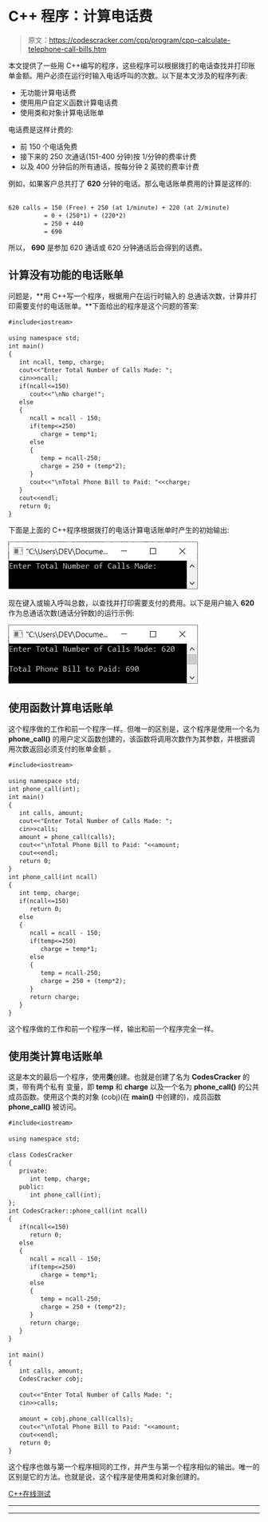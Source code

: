 # C++ 程序：计算电话费

> 原文：<https://codescracker.com/cpp/program/cpp-calculate-telephone-call-bills.htm>

本文提供了一些用 C++编写的程序，这些程序可以根据拨打的电话查找并打印账单金额。用户必须在运行时输入电话呼叫的次数。以下是本文涉及的程序列表:

*   无功能计算电话费
*   使用用户自定义函数计算电话费
*   使用类和对象计算电话账单

电话费是这样计费的:

*   前 150 个电话免费
*   接下来的 250 次通话(151-400 分钟)按 1/分钟的费率计费
*   以及 400 分钟后的所有通话，按每分钟 2 英镑的费率计费

例如，如果客户总共打了 **620** 分钟的电话。那么电话账单费用的计算是这样的:

```

620 calls = 150 (Free) + 250 (at 1/minute) + 220 (at 2/minute)
          = 0 + (250*1) + (220*2)
          = 250 + 440
          = 690
```

所以， **690** 是参加 620 通话或 620 分钟通话后会得到的话费。

## 计算没有功能的电话账单

问题是，**用 C++写一个程序，根据用户在运行时输入的 总通话次数，计算并打印需要支付的电话账单。**下面给出的程序是这个问题的答案:

```
#include<iostream>

using namespace std;
int main()
{
   int ncall, temp, charge;
   cout<<"Enter Total Number of Calls Made: ";
   cin>>ncall;
   if(ncall<=150)
      cout<<"\nNo charge!";
   else
   {
      ncall = ncall - 150;
      if(temp<=250)
         charge = temp*1;
      else
      {
         temp = ncall-250;
         charge = 250 + (temp*2);
      }
      cout<<"\nTotal Phone Bill to Paid: "<<charge;
   }
   cout<<endl;
   return 0;
}
```

下面是上面的 C++程序根据拨打的电话计算电话账单时产生的初始输出:

![c++ program calculate phone call bills](img/b3da66e9f336e0b1c3688a6ab1ea8a01.png)

现在键入或输入呼叫总数，以查找并打印需要支付的费用。以下是用户输入 **620** 作为总通话次数(通话分钟数)的运行示例:

![calculate phone call bills c++](img/42c1cc635a0f245cbb1d0216593e2915.png)

## 使用函数计算电话账单

这个程序做的工作和前一个程序一样。但唯一的区别是，这个程序是使用一个名为 **phone_call()** 的用户定义函数创建的，该函数将调用次数作为其参数，并根据调用次数返回必须支付的账单金额 。

```
#include<iostream>

using namespace std;
int phone_call(int);
int main()
{
   int calls, amount;
   cout<<"Enter Total Number of Calls Made: ";
   cin>>calls;
   amount = phone_call(calls);
   cout<<"\nTotal Phone Bill to Paid: "<<amount;
   cout<<endl;
   return 0;
}
int phone_call(int ncall)
{
   int temp, charge;
   if(ncall<=150)
      return 0;
   else
   {
      ncall = ncall - 150;
      if(temp<=250)
         charge = temp*1;
      else
      {
         temp = ncall-250;
         charge = 250 + (temp*2);
      }
      return charge;
   }
}
```

这个程序做的工作和前一个程序一样，输出和前一个程序完全一样。

## 使用类计算电话账单

这是本文的最后一个程序，使用**类**创建。也就是创建了名为 **CodesCracker** 的类，带有两个私有 变量，即 **temp** 和 **charge** 以及一个名为 **phone_call()** 的公共成员函数。使用这个类的对象 (cobj)(在 **main()** 中创建的)，成员函数 **phone_call()** 被访问。

```
#include<iostream>

using namespace std;

class CodesCracker
{
   private:
      int temp, charge;
   public:
      int phone_call(int);
};
int CodesCracker::phone_call(int ncall)
{
   if(ncall<=150)
      return 0;
   else
   {
      ncall = ncall - 150;
      if(temp<=250)
         charge = temp*1;
      else
      {
         temp = ncall-250;
         charge = 250 + (temp*2);
      }
      return charge;
   }
}

int main()
{
   int calls, amount;
   CodesCracker cobj;

   cout<<"Enter Total Number of Calls Made: ";
   cin>>calls;

   amount = cobj.phone_call(calls);
   cout<<"\nTotal Phone Bill to Paid: "<<amount;
   cout<<endl;
   return 0;
}
```

这个程序也做与第一个程序相同的工作，并产生与第一个程序相似的输出。唯一的区别是它的方法。也就是说，这个程序是使用类和对象创建的。

[C++在线测试](/exam/showtest.php?subid=3)

* * *

* * *